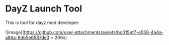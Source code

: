 # DayZ Launch Tool

This is tool for dayz mod developer.

![image](https://github.com/user-attachments/assets/bc015ef7-e559-4a4a-a86a-8db5e6587de3 = 200x)
